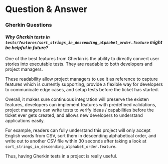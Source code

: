# Question & Answer

###  **Gherkin Questions**
#### _Why Gherkin tests in `tests/features/sort_strings_in_descending_alphabet_order.feature` might be helpful in future?_

One of the best features from Gherkin is the ability to directly convert user stories into executable tests.  They are readable to both developers and project managers.  

These readability allow project managers to use it as reference to capture features which is currently supporting, provide a flexible way for developers to communicate edge cases, and setup tests before the ticket has started. 

Overall, it makes sure continuous integration will preserve the existen features, developers can implement features with predefined validations, project managers can write tests to verify ideas / capabilities before the ticket ever gets created, and allows new developers to understand applications easily.

For example, readers can fully understand this project will only accept English words from CSV, sort them in descending alphabetical order,  and write out to another CSV file within 30 seconds after taking a look at `sort_strings_in_descending_alphabet_order.feature`.  

Thus, having Gherkin tests in a project is really useful.
